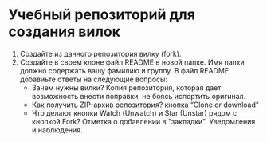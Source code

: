 # Учебный репозиторий для создания вилок

1. Создайте из данного репозитория вилку (fork).
1. Создайте в своем клоне файл README в новой папке. Имя папки должно содержать вашу фамилию и группу. В файл README добавиьте ответы на следующие вопросы:
    * Зачем нужны вилки? 
    Копия репозитория, которая дает возможность внести поправки, не боясь испортить оригинал.
    * Как получить ZIP-архив репозитория?
    кнопка “Clone or download”
    * Что делают кнопки Watch (Unwatch) и Star (Unstar) рядом с кнопкой Fork?
  Отметка о добавлении в "закладки". Уведомления и наблюдения.
    

